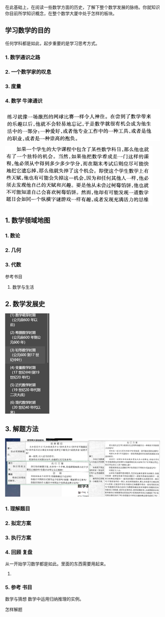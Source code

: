 在此基础上，在阅读一些数学方面的历史，了解下整个数学发展的脉络。你就知识你目前所学知识概念，在整个数学大厦中处于怎样的板块。

## 学习数学的目的

任何学科都是如此，起步重要的是学习思考方式。

### 1. 数学通识之路

### 2. 一个数学家的叹息

### 3. 度量

### 4. 数学 牛津通识

![image-20220507152115360](%E6%95%B0%E5%AD%A6%E8%87%AA%E5%AD%A6%E4%B9%8B%E8%B7%AF%20%E8%B5%B7%E6%AD%A5.assets/image-20220507152115360-16519080767301.png)



![image-20220507152123545](%E6%95%B0%E5%AD%A6%E8%87%AA%E5%AD%A6%E4%B9%8B%E8%B7%AF%20%E8%B5%B7%E6%AD%A5.assets/image-20220507152123545-16519080843382.png)



## 1. 数学领域地图

### 1. 数论

### 2. 几何

### 3. 代数



参考书目

1. 数学与生活







## 2. 数学发展史

<img src="%E6%95%B0%E5%AD%A6%E8%87%AA%E5%AD%A6%E4%B9%8B%E8%B7%AF%20%E8%B5%B7%E6%AD%A5.assets/image-20220507152418659.png" alt="image-20220507152418659" style="zoom:67%;" />





## 3. 解题方法

![image-20220507152917743](%E6%95%B0%E5%AD%A6%E8%87%AA%E5%AD%A6%E4%B9%8B%E8%B7%AF%20%E8%B5%B7%E6%AD%A5.assets/image-20220507152917743-16519085605874.png)

### 1. 理解题目

### 2. 拟定方案

### 3. 执行方案

### 4. 回顾 复盘

从一开始学习数学都是如此。里面的东西需要用起来。



1. 







### 5. 参考 书目

数学与猜想  数学中运用归纳推理的实例。

怎样解题

